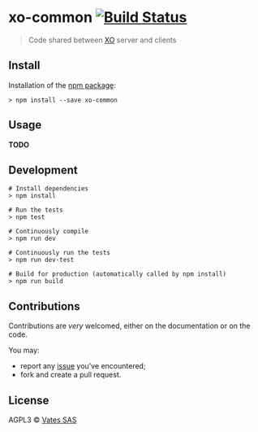 # xo-common [![Build Status](https://travis-ci.org/vatesfr/xen-orchestra.png?branch=master)](https://travis-ci.org/vatesfr/xen-orchestra)

> Code shared between [XO](https://xen-orchestra.com) server and clients

## Install

Installation of the [npm package](https://npmjs.org/package/xo-common):

```
> npm install --save xo-common
```

## Usage

**TODO**

## Development

```
# Install dependencies
> npm install

# Run the tests
> npm test

# Continuously compile
> npm run dev

# Continuously run the tests
> npm run dev-test

# Build for production (automatically called by npm install)
> npm run build
```

## Contributions

Contributions are *very* welcomed, either on the documentation or on
the code.

You may:

- report any [issue](https://github.com/vatesfr/xo-web/issues)
  you've encountered;
- fork and create a pull request.

## License

AGPL3 © [Vates SAS](https://vates.fr)
